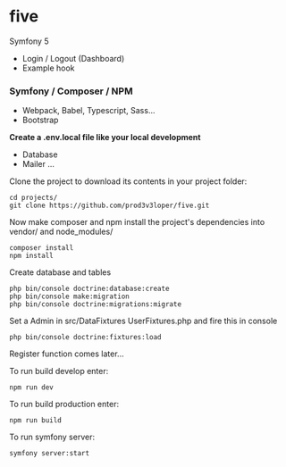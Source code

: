 # five
 
Symfony 5
- Login / Logout (Dashboard)
- Example hook

### Symfony / Composer / NPM
- Webpack, Babel, Typescript, Sass...
- Bootstrap

**Create a .env.local file like your local development**
- Database
- Mailer
...

Clone the project to download its contents in your project folder:
```
cd projects/
git clone https://github.com/prod3v3loper/five.git
```

Now make composer and npm install the project's dependencies into vendor/ and node_modules/
```
composer install
npm install
```

Create database and tables
```
php bin/console doctrine:database:create
php bin/console make:migration
php bin/console doctrine:migrations:migrate
```

Set a Admin in src/DataFixtures UserFixtures.php and fire this in console
```
php bin/console doctrine:fixtures:load
```
Register function comes later...

To run build develop enter:
```
npm run dev
```
To run build production enter:
```
npm run build
```

To run symfony server:
```
symfony server:start
```